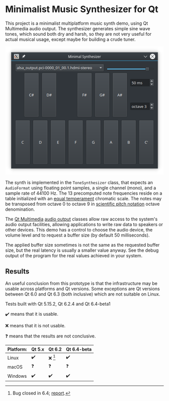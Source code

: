 # Minimalist Music Synthesizer for Qt

This project is a minimalist multiplatform music synth demo, using Qt Multimedia audio output. The synthesizer generates simple sine wave tones, which sound both dry and harsh, so they are not very useful for actual musical usage, except maybe for building a crude tuner.

![Screenshot](screenshot.png)

The synth is implemented in the `ToneSynthesizer` class, that expects an `AudioFormat` using floating point samples, a single channel (mono), and a sample rate of 44100 Hz. The 13 precomputed note frequencies reside on a table initialized with an [equal temperament](https://en.wikipedia.org/wiki/Equal_temperament#Twelve-tone_equal_temperament)
chromatic scale. The notes may be transposed from octave 0 to octave 9 in [scientific pitch notation](https://en.wikipedia.org/wiki/Scientific_pitch_notation) octave denomination.

The [Qt Multimedia](https://doc.qt.io/qt-6.2/multimediaoverview.html) [audio output](https://doc.qt.io/qt-6.2/audiooverview.html#low-level-audio-playback-and-recording) classes allow raw access to the system's audio output facilities, allowing applications to write raw data to speakers or other devices. This demo has a control to choose the audio device, the volume level and to request a buffer size (by default 50 milliseconds).

The applied buffer size sometimes is not the same as the requested buffer size, but the real latency is usually a smaller value anyway. See the debug output of the program for the real values achieved in your system.

## Results

An useful conclusion from this prototype is that the infrastructure may be usable across platforms and Qt versions. Some exceptions are Qt versions between Qt 6.0 and Qt 6.3 (both inclusive) which are not suitable on Linux.

Tests built with Qt 5.15.2, Qt 6.2.4 and Qt 6.4-beta1

:heavy_check_mark: means that it is usable.

:x: means that it is not usable.

:question: means that the results are not conclusive.

| Platform:      | Qt 5.x             | Qt 6.2             | Qt 6.4-beta        |
| -------------- | ------------------ | ------------------ | ------------------ |
| Linux          | :heavy_check_mark: | :x: [^1]           | :heavy_check_mark: |
| macOS          | :question:         | :question:         | :question:         |
| Windows        | :heavy_check_mark: | :heavy_check_mark: | :heavy_check_mark: |

[^1]: Bug closed in 6.4; [report](https://bugreports.qt.io/browse/QTBUG-101169).
